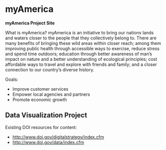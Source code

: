 myAmerica
=========

**myAmerica Project Site**

What is myAmerica?  myAmerica is an initiative to bring our nations lands and waters closer to the people that they collectively belong to.  There are many benefits of bringing these wild areas within closer reach; among them improving public health through accessible ways to exercise, reduce stress and spend time outdoors; education through better awareness of man’s impact on nature and a better understanding of ecological principles; cost affordable ways to travel and explore with friends and family; and a closer connection to our country’s diverse history.

Goals:

+ Improve customer services
+ Empower local agencies and partners
+ Promote economic growth

Data Visualization Project
--------------------------

Existing DOI resources for content:

+ http://www.doi.gov/digitalstrategy/index.cfm
+ http://www.doi.gov/data/index.cfm
